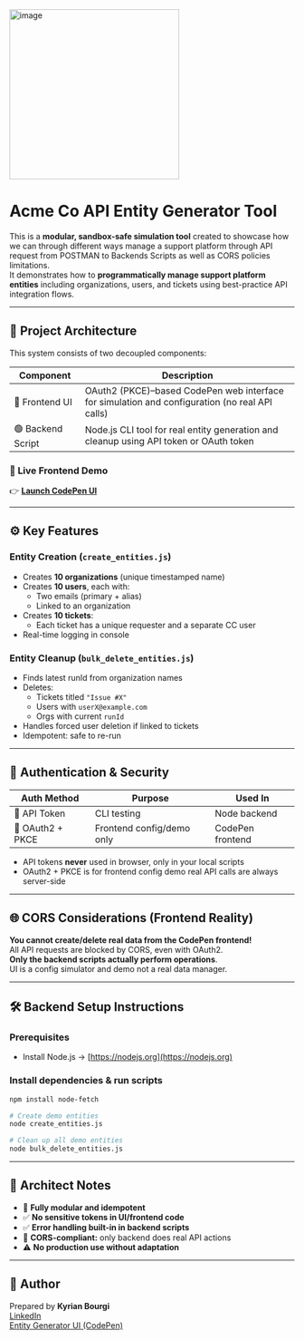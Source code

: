 <img width="300" height="300" alt="image" src="https://github.com/user-attachments/assets/bc6c46b6-9334-4f96-bc2e-375e608660f2" />

# Acme Co  API Entity Generator Tool

This is a **modular, sandbox-safe simulation tool** created to showcase how we can through different ways manage a support platform through API request from POSTMAN to Backends Scripts as well as CORS policies limitations.  
It demonstrates how to **programmatically manage support platform entities**  including organizations, users, and tickets  using best-practice API integration flows.

---

## 🧩 Project Architecture

This system consists of two decoupled components:

| Component         | Description                                                                                   |
|-------------------|-----------------------------------------------------------------------------------------------|
| 🔵 Frontend UI    | OAuth2 (PKCE)–based CodePen web interface for simulation and configuration (no real API calls) |
| 🟢 Backend Script | Node.js CLI tool for real entity generation and cleanup using API token or OAuth token         |

### 🔗 Live Frontend Demo

👉 [**Launch CodePen UI**](https://codepen.io/Kyrian-Bourgi/pen/empBQbe)

---

## ⚙️ Key Features

### Entity Creation (`create_entities.js`)
- Creates **10 organizations** (unique timestamped name)
- Creates **10 users**, each with:
  - Two emails (primary + alias)
  - Linked to an organization
- Creates **10 tickets**:
  - Each ticket has a unique requester and a separate CC user
- Real-time logging in console

### Entity Cleanup (`bulk_delete_entities.js`)
- Finds latest runId from organization names
- Deletes:
  - Tickets titled `"Issue #X"`
  - Users with `userX@example.com`
  - Orgs with current `runId`
- Handles forced user deletion if linked to tickets
- Idempotent: safe to re-run

---

## 🔐 Authentication & Security

| Auth Method      | Purpose                   | Used In          |
|------------------|--------------------------|------------------|
| 🔑 API Token     | CLI testing               | Node backend     |
| 🔐 OAuth2 + PKCE | Frontend config/demo only | CodePen frontend |

- API tokens **never** used in browser, only in your local scripts
- OAuth2 + PKCE is for frontend config demo  real API calls are always server-side

---

## 🌐 CORS Considerations (Frontend Reality)

**You cannot create/delete real data from the CodePen frontend!**  
All API requests are blocked by CORS, even with OAuth2.  
**Only the backend scripts actually perform operations**.  
UI is a config simulator and demo  not a real data manager.

---

## 🛠 Backend Setup Instructions

### Prerequisites

- Install Node.js → [https://nodejs.org](https://nodejs.org)

### Install dependencies & run scripts

```bash
npm install node-fetch

# Create demo entities
node create_entities.js

# Clean up all demo entities
node bulk_delete_entities.js
```

---

## 🧠 Architect Notes

- 🔄 **Fully modular and idempotent**
- ✅ **No sensitive tokens in UI/frontend code**
- ✅ **Error handling built-in in backend scripts**
- 🎯 **CORS-compliant:** only backend does real API actions
- ⚠️ **No production use without adaptation**

---

## 👤 Author

Prepared by **Kyrian Bourgi**  
[LinkedIn](https://www.linkedin.com/in/kyrian-bourgi-715200b3/)  
[Entity Generator UI (CodePen)](https://codepen.io/Kyrian-Bourgi/pen/empBQbe)

